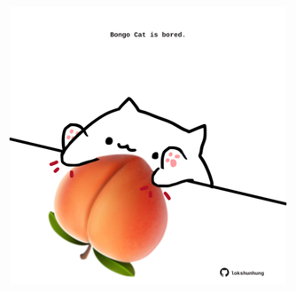 <!-- built at 01/06/2021, 04:39:23 UTC -->
<p align="center">
  <img width="500" height="500" src="./ReadmeImage.svg">
</p>
